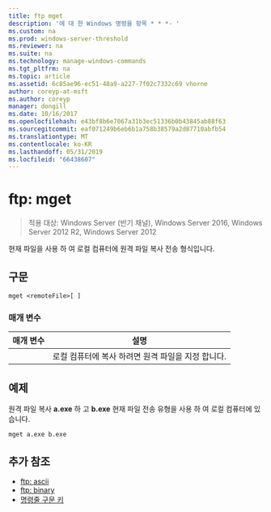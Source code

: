 ```yaml
---
title: ftp mget
description: '에 대 한 Windows 명령을 항목 * * *- '
ms.custom: na
ms.prod: windows-server-threshold
ms.reviewer: na
ms.suite: na
ms.technology: manage-windows-commands
ms.tgt_pltfrm: na
ms.topic: article
ms.assetid: 6c85ae96-ec51-48a9-a227-7f02c7332c69 vhorne
author: coreyp-at-msft
ms.author: coreyp
manager: dongill
ms.date: 10/16/2017
ms.openlocfilehash: e43bf8b6e7067a31b3ec51336b0b43845ab88f63
ms.sourcegitcommit: eaf071249b6eb6b1a758b38579a2d87710abfb54
ms.translationtype: MT
ms.contentlocale: ko-KR
ms.lasthandoff: 05/31/2019
ms.locfileid: "66438607"
---
```

# <a name="ftp-mget"></a>ftp: mget

>적용 대상: Windows Server (반기 채널), Windows Server 2016, Windows Server 2012 R2, Windows Server 2012

현재 파일을 사용 하 여 로컬 컴퓨터에 원격 파일 복사 전송 형식입니다.   
## <a name="syntax"></a>구문  
```  
mget <remoteFile>[ ]  
```  
### <a name="parameters"></a>매개 변수  

|  매개 변수   |                        설명                        |
|--------------|-----------------------------------------------------------|
| <remoteFile> | 로컬 컴퓨터에 복사 하려면 원격 파일을 지정 합니다. |

## <a name="BKMK_Examples"></a>예제  
원격 파일 복사 **a.exe** 하 고 **b.exe** 현재 파일 전송 유형을 사용 하 여 로컬 컴퓨터에 있습니다.  
```  
mget a.exe b.exe  
```  
## <a name="additional-references"></a>추가 참조  
-   [ftp: ascii](ftp-ascii.md)  
-   [ftp: binary](ftp-binary.md)  
-   [명령줄 구문 키](command-line-syntax-key.md)  
